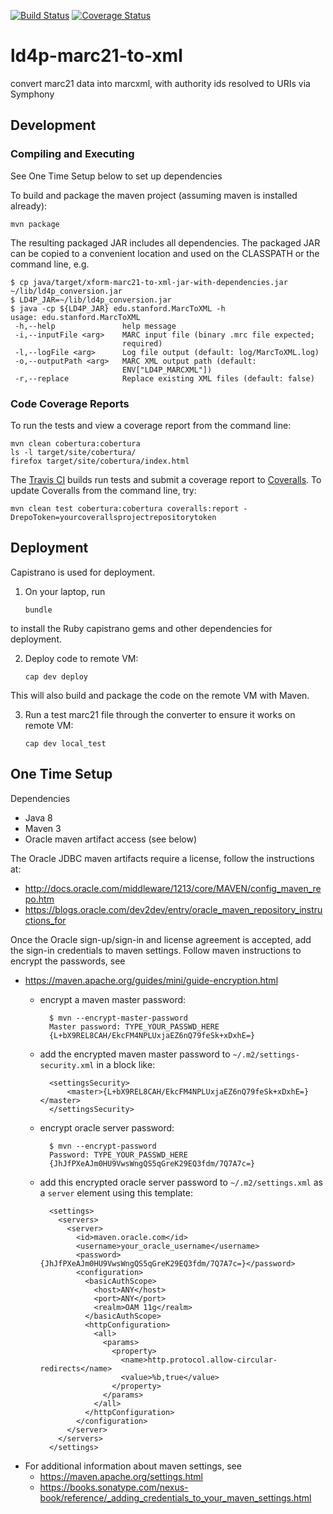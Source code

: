 [![Build Status](https://travis-ci.org/sul-dlss/ld4p-marc21-to-xml.svg?branch=master)](https://travis-ci.org/sul-dlss/ld4p-marc21-to-xml)
[![Coverage Status](https://coveralls.io/repos/github/sul-dlss/ld4p-marc21-to-xml/badge.svg?branch=master)](https://coveralls.io/github/sul-dlss/ld4p-marc21-to-xml?branch=master)

# ld4p-marc21-to-xml
convert marc21 data into marcxml, with authority ids resolved to URIs via Symphony

## Development

### Compiling and Executing

See One Time Setup below to set up dependencies

To build and package the maven project (assuming maven is installed already):

  `mvn package`

The resulting packaged JAR includes all dependencies.  The packaged JAR can be copied to a convenient location and used on the CLASSPATH or the command line, e.g.
```
$ cp java/target/xform-marc21-to-xml-jar-with-dependencies.jar ~/lib/ld4p_conversion.jar
$ LD4P_JAR=~/lib/ld4p_conversion.jar
$ java -cp ${LD4P_JAR} edu.stanford.MarcToXML -h
usage: edu.stanford.MarcToXML
 -h,--help               help message
 -i,--inputFile <arg>    MARC input file (binary .mrc file expected;
                         required)
 -l,--logFile <arg>      Log file output (default: log/MarcToXML.log)
 -o,--outputPath <arg>   MARC XML output path (default:
                         ENV["LD4P_MARCXML"])
 -r,--replace            Replace existing XML files (default: false)
```

### Code Coverage Reports

To run the tests and view a coverage report from the command line:
```
mvn clean cobertura:cobertura
ls -l target/site/cobertura/
firefox target/site/cobertura/index.html
```

The [Travis CI](https://travis-ci.org/sul-dlss/ld4p-marc21-to-xml) builds run tests and submit
a coverage report to [Coveralls](https://coveralls.io/github/sul-dlss/ld4p-marc21-to-xml).
To update Coveralls from the command line, try:
```
mvn clean test cobertura:cobertura coveralls:report -DrepoToken=yourcoverallsprojectrepositorytoken
```

## Deployment

Capistrano is used for deployment.

1. On your laptop, run

    `bundle`

  to install the Ruby capistrano gems and other dependencies for deployment.

2. Deploy code to remote VM:

    `cap dev deploy`

  This will also build and package the code on the remote VM with Maven.

3. Run a test marc21 file through the converter to ensure it works on remote VM:

    `cap dev local_test`

## One Time Setup

Dependencies
- Java 8
- Maven 3
- Oracle maven artifact access (see below)

The Oracle JDBC maven artifacts require a license, follow the instructions at:
- http://docs.oracle.com/middleware/1213/core/MAVEN/config_maven_repo.htm
- https://blogs.oracle.com/dev2dev/entry/oracle_maven_repository_instructions_for

Once the Oracle sign-up/sign-in and license agreement is accepted, add the sign-in
credentials to maven settings.  Follow maven instructions to encrypt the passwords, see
- https://maven.apache.org/guides/mini/guide-encryption.html
  - encrypt a maven master password:

          $ mvn --encrypt-master-password
          Master password: TYPE_YOUR_PASSWD_HERE
          {L+bX9REL8CAH/EkcFM4NPLUxjaEZ6nQ79feSk+xDxhE=}

  - add the encrypted maven master password to `~/.m2/settings-security.xml` in a block like:

          <settingsSecurity>
              <master>{L+bX9REL8CAH/EkcFM4NPLUxjaEZ6nQ79feSk+xDxhE=}</master>
          </settingsSecurity>

  - encrypt oracle server password:

          $ mvn --encrypt-password
          Password: TYPE_YOUR_PASSWD_HERE
          {JhJfPXeAJm0HU9VwsWngQS5qGreK29EQ3fdm/7Q7A7c=}

  - add this encrypted oracle server password to `~/.m2/settings.xml` as a `server` element using this template:

          <settings>
            <servers>
              <server>
                <id>maven.oracle.com</id>
                <username>your_oracle_username</username>
                <password>{JhJfPXeAJm0HU9VwsWngQS5qGreK29EQ3fdm/7Q7A7c=}</password>
                <configuration>
                  <basicAuthScope>
                    <host>ANY</host>
                    <port>ANY</port>
                    <realm>OAM 11g</realm>
                  </basicAuthScope>
                  <httpConfiguration>
                    <all>
                      <params>
                        <property>
                          <name>http.protocol.allow-circular-redirects</name>
                          <value>%b,true</value>
                        </property>
                      </params>
                    </all>
                  </httpConfiguration>
                </configuration>
              </server>
            </servers>
          </settings>

- For additional information about maven settings, see
    - https://maven.apache.org/settings.html
    - https://books.sonatype.com/nexus-book/reference/_adding_credentials_to_your_maven_settings.html
